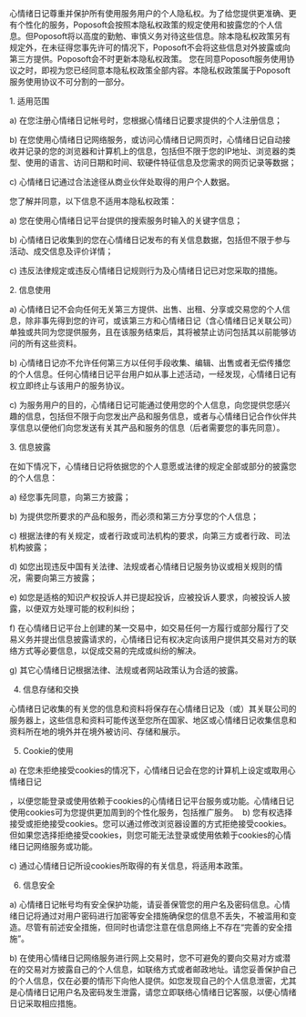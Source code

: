 心情绪日记尊重并保护所有使用服务用户的个人隐私权。为了给您提供更准确、更有个性化的服务，Poposoft会按照本隐私权政策的规定使用和披露您的个人信息。但Poposoft将以高度的勤勉、审慎义务对待这些信息。除本隐私权政策另有规定外，在未征得您事先许可的情况下，Poposoft不会将这些信息对外披露或向第三方提供。Poposoft会不时更新本隐私权政策。 您在同意Poposoft服务使用协议之时，即视为您已经同意本隐私权政策全部内容。本隐私权政策属于Poposoft服务使用协议不可分割的一部分。

1. 适用范围

a) 在您注册心情绪日记帐号时，您根据心情绪日记要求提供的个人注册信息；

b) 在您使用心情绪日记网络服务，或访问心情绪日记网页时，心情绪日记自动接收并记录的您的浏览器和计算机上的信息，包括但不限于您的IP地址、浏览器的类型、使用的语言、访问日期和时间、软硬件特征信息及您需求的网页记录等数据；

c) 心情绪日记通过合法途径从商业伙伴处取得的用户个人数据。

您了解并同意，以下信息不适用本隐私权政策：

a) 您在使用心情绪日记平台提供的搜索服务时输入的关键字信息；

b) 心情绪日记收集到的您在心情绪日记发布的有关信息数据，包括但不限于参与活动、成交信息及评价详情；

c) 违反法律规定或违反心情绪日记规则行为及心情绪日记已对您采取的措施。

2. 信息使用

a) 心情绪日记不会向任何无关第三方提供、出售、出租、分享或交易您的个人信息，除非事先得到您的许可，或该第三方和心情绪日记（含心情绪日记关联公司）单独或共同为您提供服务，且在该服务结束后，其将被禁止访问包括其以前能够访问的所有这些资料。

b) 心情绪日记亦不允许任何第三方以任何手段收集、编辑、出售或者无偿传播您的个人信息。任何心情绪日记平台用户如从事上述活动，一经发现，心情绪日记有权立即终止与该用户的服务协议。

c) 为服务用户的目的，心情绪日记可能通过使用您的个人信息，向您提供您感兴趣的信息，包括但不限于向您发出产品和服务信息，或者与心情绪日记合作伙伴共享信息以便他们向您发送有关其产品和服务的信息（后者需要您的事先同意）。

3. 信息披露

在如下情况下，心情绪日记将依据您的个人意愿或法律的规定全部或部分的披露您的个人信息：

a) 经您事先同意，向第三方披露；

b) 为提供您所要求的产品和服务，而必须和第三方分享您的个人信息；

c) 根据法律的有关规定，或者行政或司法机构的要求，向第三方或者行政、司法机构披露；

d) 如您出现违反中国有关法律、法规或者心情绪日记服务协议或相关规则的情况，需要向第三方披露；

e) 如您是适格的知识产权投诉人并已提起投诉，应被投诉人要求，向被投诉人披露，以便双方处理可能的权利纠纷；

f) 在心情绪日记平台上创建的某一交易中，如交易任何一方履行或部分履行了交易义务并提出信息披露请求的，心情绪日记有权决定向该用户提供其交易对方的联络方式等必要信息，以促成交易的完成或纠纷的解决。

g) 其它心情绪日记根据法律、法规或者网站政策认为合适的披露。

4. 信息存储和交换

心情绪日记收集的有关您的信息和资料将保存在心情绪日记及（或）其关联公司的服务器上，这些信息和资料可能传送至您所在国家、地区或心情绪日记收集信息和资料所在地的境外并在境外被访问、存储和展示。

5. Cookie的使用

a) 在您未拒绝接受cookies的情况下，心情绪日记会在您的计算机上设定或取用心情绪日记

，以便您能登录或使用依赖于cookies的心情绪日记平台服务或功能。心情绪日记使用cookies可为您提供更加周到的个性化服务，包括推广服务。  b) 您有权选择接受或拒绝接受cookies。您可以通过修改浏览器设置的方式拒绝接受cookies。但如果您选择拒绝接受cookies，则您可能无法登录或使用依赖于cookies的心情绪日记网络服务或功能。

c) 通过心情绪日记所设cookies所取得的有关信息，将适用本政策。

6. 信息安全

a) 心情绪日记帐号均有安全保护功能，请妥善保管您的用户名及密码信息。心情绪日记将通过对用户密码进行加密等安全措施确保您的信息不丢失，不被滥用和变造。尽管有前述安全措施，但同时也请您注意在信息网络上不存在“完善的安全措施”。

b) 在使用心情绪日记网络服务进行网上交易时，您不可避免的要向交易对方或潜在的交易对方披露自己的个人信息，如联络方式或者邮政地址。请您妥善保护自己的个人信息，仅在必要的情形下向他人提供。如您发现自己的个人信息泄密，尤其是心情绪日记用户名及密码发生泄露，请您立即联络心情绪日记客服，以便心情绪日记采取相应措施。

